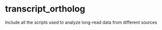 # transcript_ortholog
Include all the scripts used to analyze long-read data from different sources
